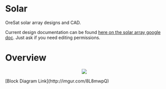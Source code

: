 # Solar
OreSat solar array designs and CAD.

Current design documentation can be found [here on the solar array google doc](https://docs.google.com/document/d/12vTM7Nvca8MzUQj_UqHETxqTQUYI2aZk1vTmDey_-34/edit?usp=sharing). Just ask if you need editing permissions.

# Overview
<p align="center">
  <img src="http://imgur.com/8L8mwpQ"/>
</p>
[Block Diagram Link](http://imgur.com/8L8mwpQ)



